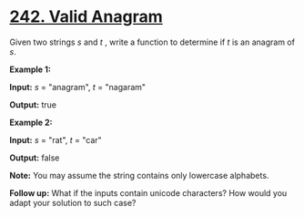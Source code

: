 # [242. Valid Anagram](https://leetcode.com/problems/valid-anagram/)

Given two strings _s_ and _t_ , write a function to determine if _t_ is an anagram of _s_.

**Example 1:**

**Input:** _s_ = "anagram", _t_ = "nagaram"

**Output:** true

**Example 2:**

**Input:** _s_ = "rat", _t_ = "car"

**Output:** false

**Note:**
You may assume the string contains only lowercase alphabets.

**Follow up:**
What if the inputs contain unicode characters? How would you adapt your solution to such case?
